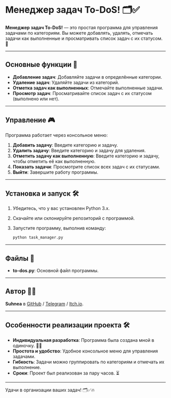 # Менеджер задач To-DoS! 🗂️✅

**Менеджер задач To-DoS!** — это простая программа для управления задачами по категориям. Вы можете добавлять, удалять, отмечать задачи как выполненные и просматривать список задач с их статусом. 🧾  

---

## Основные функции 🎯

- **Добавление задач**: Добавляйте задачи в определённые категории.  
- **Удаление задач**: Удаляйте задачи из категорий.  
- **Отметка задач как выполненных**: Отмечайте выполненные задачи.  
- **Просмотр задач**: Просматривайте список задач с их статусом (выполнено или нет).  

---

## Управление 🎮

Программа работает через консольное меню:

1. **Добавить задачу**: Введите категорию и задачу.  
2. **Удалить задачу**: Введите категорию и задачу для удаления.  
3. **Отметить задачу как выполненную**: Введите категорию и задачу, чтобы отметить её как выполненную.  
4. **Показать задачи**: Просмотрите список всех задач с их статусами.  
5. **Выйти**: Завершите работу программы.  

---

## Установка и запуск 🛠️

1. Убедитесь, что у вас установлен Python 3.x.  
2. Скачайте или склонируйте репозиторий с программой.  
3. Запустите программу, выполнив команду:

   ```bash
   python task_manager.py

---

## Файлы 📄

- **to-dos.py**: Основной файл программы.  

---

## Автор 👩‍💻

**Suhnea** в [GitHub](https://github.com/Suhnea) / [Telegram](https://t.me/Suhnea) / [Itch.io](https://suhnea.itch.io/).  

---

## Особенности реализации проекта 🛠️

- **Индивидуальная разработка**: Программа была создана мной в одиночку. 🧑‍💻  
- **Простота и удобство**: Удобное консольное меню для управления задачами.  
- **Гибкость**: Задачи можно группировать по категориям и отмечать их выполнение.  
- **Сроки**: Проект был реализован за пару часов. ⏳  

---

Удачи в организации ваших задач! 🗂️✅🔥  
